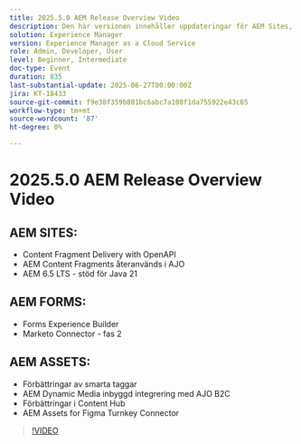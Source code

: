 ```yaml
---
title: 2025.5.0 AEM Release Overview Video
description: Den här versionen innehåller uppdateringar för AEM Sites, Forms och Assets, inklusive OpenAPI-leverans, stöd för Java 21, smarta taggar, Figma-koppling och Dynamic Media för AJO B2C.
solution: Experience Manager
version: Experience Manager as a Cloud Service
role: Admin, Developer, User
level: Beginner, Intermediate
doc-type: Event
duration: 835
last-substantial-update: 2025-06-27T00:00:00Z
jira: KT-18433
source-git-commit: f9e38f359b801bc6abc7a108f1da755922e43c65
workflow-type: tm+mt
source-wordcount: '87'
ht-degree: 0%

---
```



# 2025.5.0 AEM Release Overview Video

## AEM SITES:

* Content Fragment Delivery with OpenAPI
* AEM Content Fragments återanvänds i AJO
* AEM 6.5 LTS - stöd för Java 21

## AEM FORMS:

* Forms Experience Builder
* Marketo Connector - fas 2

## AEM ASSETS:

* Förbättringar av smarta taggar
* AEM Dynamic Media inbyggd integrering med AJO B2C
* Förbättringar i Content Hub
* AEM Assets for Figma Turnkey Connector

>[!VIDEO](https://video.tv.adobe.com/v/3464354/?learn=on&enablevpops&captions=swe)
